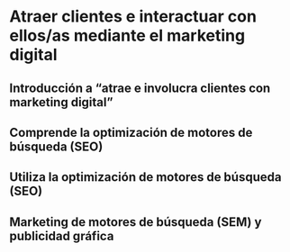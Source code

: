 # Atraer clientes e interactuar con ellos/as mediante el marketing digital

## Introducción a “atrae e involucra clientes con marketing digital”

## Comprende la optimización de motores de búsqueda (SEO)

## Utiliza la optimización de motores de búsqueda (SEO)

## Marketing de motores de búsqueda (SEM) y publicidad gráfica
